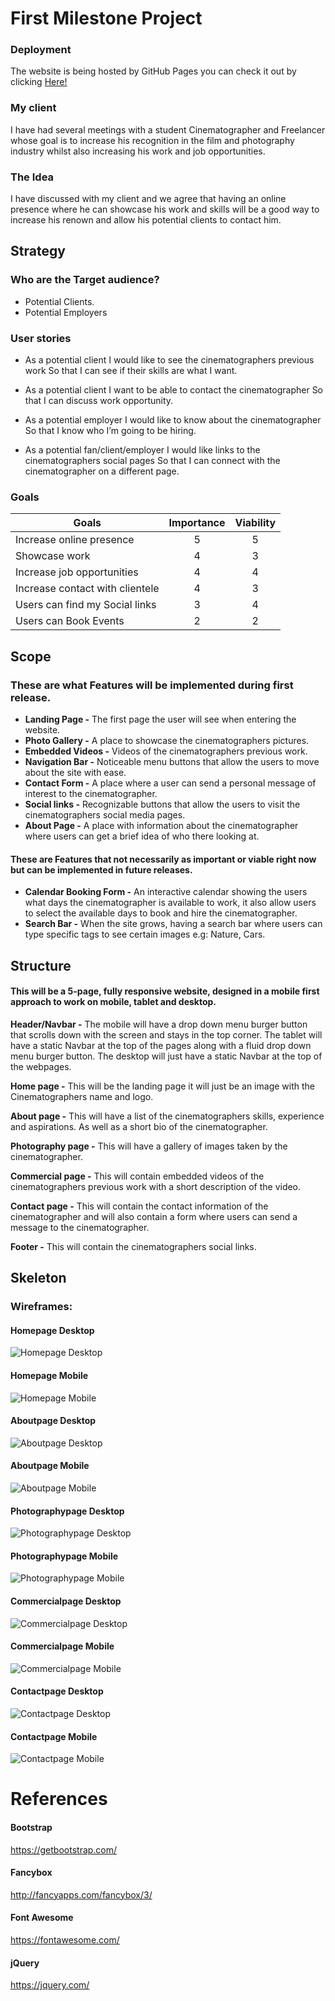 # First Milestone Project

### Deployment
The website is being hosted by GitHub Pages you can check it out by clicking <a target="_blank" href="https://garyfinlayson.github.io/First-Milestone-Project/">Here!</a>

### My client
I have had several meetings with a student Cinematographer and Freelancer whose
goal is to increase his recognition in the film and photography industry whilst
also increasing his work and job opportunities. 

### The Idea
I have discussed with my client and we agree that having an online presence
where he can showcase his work and skills will be a good way to increase his
renown and allow his potential clients to contact him.

## Strategy
### Who are the Target audience?
- Potential Clients.
- Potential Employers

### User stories 

- As a potential client
I would like to see the cinematographers previous work
So that I can see if their skills are what I want.

- As a potential client
I want to be able to contact the cinematographer
So that I can discuss work opportunity.

- As a potential employer
I would like to know about the cinematographer
So that I know who I’m going to be hiring.

- As a potential fan/client/employer
I would like links to the cinematographers social pages
So that I can connect with the cinematographer on a different page.

### Goals
| Goals                           | Importance    | Viability  |
| ------------------------------- |:-------------:| :---------:|
| Increase online presence        |       5       |      5     |
| Showcase work                   |       4       |      3     |
| Increase job opportunities      |       4       |      4     |
| Increase contact with clientele |       4       |      3     |
| Users can find my Social links  |       3       |      4     |
| Users can Book Events           |       2       |      2     |

## Scope
### These are what Features will be implemented during first release.
- **Landing Page -** The first page the user will see when entering the website.
- **Photo Gallery -** A place to showcase the cinematographers pictures.
- **Embedded Videos -** Videos of the cinematographers previous work.
- **Navigation Bar -** Noticeable menu buttons that  allow the users to move about the site with ease.
- **Contact Form -** A place where a user can send a personal message of interest to the cinematographer.
- **Social links -** Recognizable buttons that allow the users to visit the cinematographers social media pages.
- **About Page -** A place with information about the cinematographer where users can get a brief idea of who there looking at.

#### These are Features that not necessarily as important or viable right now but can be implemented in future releases.
- **Calendar Booking Form -** An interactive calendar showing the users what days the cinematographer is available to work, it also allow users to select the available days to book and hire the cinematographer.
- **Search Bar -** When the site grows, having a search bar where users can type specific tags to see certain images e.g: Nature, Cars.

## Structure
#### This will be a 5-page, fully responsive website, designed in a mobile first approach to work on mobile, tablet and desktop.

**Header/Navbar -** The mobile will have a drop down menu burger button that scrolls down with the screen and stays in the top corner. The tablet will have a static Navbar at the top of the pages along with a fluid drop down menu burger button. The desktop will just have a static Navbar at the top of the webpages.

**Home page -** This will be the landing page it will just be an image with the Cinematographers name and logo.

**About page -** This will have a list of the cinematographers skills, experience and aspirations. As well as a short bio of the cinematographer.

**Photography page -** This will have a gallery of images taken by the cinematographer.

**Commercial page -** This will contain embedded videos of the  cinematographers previous work with a short description of the video. 

**Contact page -** This will contain the contact information of the cinematographer and will also contain a form where users can send a message to the cinematographer.

**Footer -** This will contain the cinematographers social links.

## Skeleton
### Wireframes:

#### Homepage Desktop

![Homepage Desktop](https://raw.githubusercontent.com/GaryFinlayson/First-Milestone-Project/master/Assets/Wire%20Frames/Desktop/Home%20Desktop.png)


#### Homepage Mobile

![Homepage Mobile](https://raw.githubusercontent.com/GaryFinlayson/First-Milestone-Project/master/Assets/Wire%20Frames/Mobile/Home%20Mobile.png)


#### Aboutpage Desktop

![Aboutpage Desktop](https://raw.githubusercontent.com/GaryFinlayson/First-Milestone-Project/master/Assets/Wire%20Frames/Desktop/About%20Desktop.png)


#### Aboutpage Mobile

![Aboutpage Mobile](https://raw.githubusercontent.com/GaryFinlayson/First-Milestone-Project/master/Assets/Wire%20Frames/Mobile/About%20Mobile.png)


#### Photographypage Desktop

![Photographypage Desktop](https://raw.githubusercontent.com/GaryFinlayson/First-Milestone-Project/master/Assets/Wire%20Frames/Desktop/Photography%20Desktop.png)


#### Photographypage Mobile

![Photographypage Mobile](https://raw.githubusercontent.com/GaryFinlayson/First-Milestone-Project/master/Assets/Wire%20Frames/Mobile/Photography%20Mobile.png)


#### Commercialpage Desktop

![Commercialpage Desktop](https://raw.githubusercontent.com/GaryFinlayson/First-Milestone-Project/master/Assets/Wire%20Frames/Desktop/Commercial%20Desktop.png)


#### Commercialpage Mobile

![Commercialpage Mobile](https://raw.githubusercontent.com/GaryFinlayson/First-Milestone-Project/master/Assets/Wire%20Frames/Mobile/Commercial%20Mobile.png)


#### Contactpage Desktop

![Contactpage Desktop](https://raw.githubusercontent.com/GaryFinlayson/First-Milestone-Project/master/Assets/Wire%20Frames/Desktop/Contact%20Desktop.png)


#### Contactpage Mobile

![Contactpage Mobile](https://raw.githubusercontent.com/GaryFinlayson/First-Milestone-Project/master/Assets/Wire%20Frames/Mobile/Contact%20Mobile.png)

# References
#### Bootstrap
https://getbootstrap.com/

#### Fancybox
http://fancyapps.com/fancybox/3/

#### Font Awesome
https://fontawesome.com/

#### jQuery
https://jquery.com/


